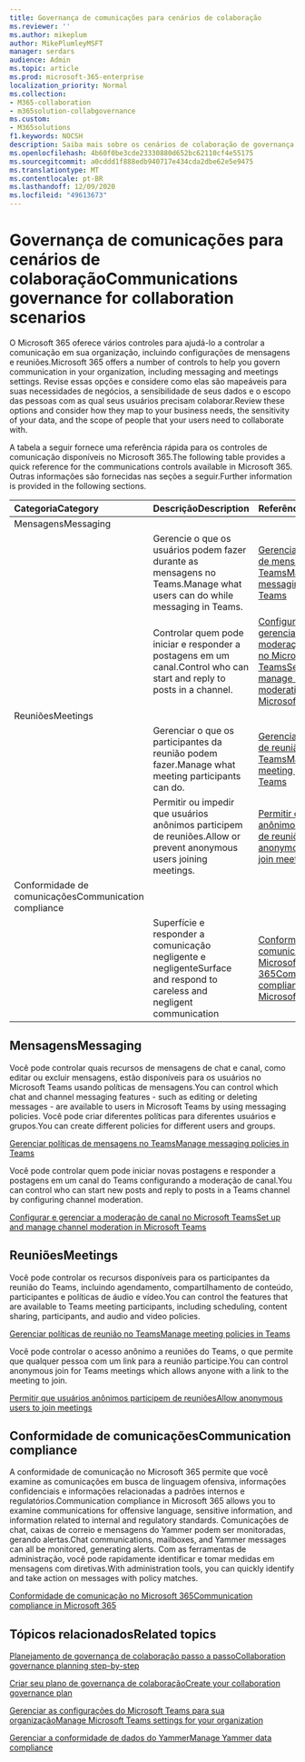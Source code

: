 ```yaml
---
title: Governança de comunicações para cenários de colaboração
ms.reviewer: ''
ms.author: mikeplum
author: MikePlumleyMSFT
manager: serdars
audience: Admin
ms.topic: article
ms.prod: microsoft-365-enterprise
localization_priority: Normal
ms.collection:
- M365-collaboration
- m365solution-collabgovernance
ms.custom:
- M365solutions
f1.keywords: NOCSH
description: Saiba mais sobre os cenários de colaboração de governança de comunicações.
ms.openlocfilehash: 4b60f0be3cde23330880d652bc62110cf4e55175
ms.sourcegitcommit: a0cddd1f888edb940717e434cda2dbe62e5e9475
ms.translationtype: MT
ms.contentlocale: pt-BR
ms.lasthandoff: 12/09/2020
ms.locfileid: "49613673"
---
```

# <a name="communications-governance-for-collaboration-scenarios"></a><span data-ttu-id="aef68-103">Governança de comunicações para cenários de colaboração</span><span class="sxs-lookup"><span data-stu-id="aef68-103">Communications governance for collaboration scenarios</span></span>

<span data-ttu-id="aef68-104">O Microsoft 365 oferece vários controles para ajudá-lo a controlar a comunicação em sua organização, incluindo configurações de mensagens e reuniões.</span><span class="sxs-lookup"><span data-stu-id="aef68-104">Microsoft 365 offers a number of controls to help you govern communication in your organization, including messaging and meetings settings.</span></span> <span data-ttu-id="aef68-105">Revise essas opções e considere como elas são mapeáveis para suas necessidades de negócios, a sensibilidade de seus dados e o escopo das pessoas com as qual seus usuários precisam colaborar.</span><span class="sxs-lookup"><span data-stu-id="aef68-105">Review these options and consider how they map to your business needs, the sensitivity of your data, and the scope of people that your users need to collaborate with.</span></span>

<span data-ttu-id="aef68-106">A tabela a seguir fornece uma referência rápida para os controles de comunicação disponíveis no Microsoft 365.</span><span class="sxs-lookup"><span data-stu-id="aef68-106">The following table provides a quick reference for the communications controls available in Microsoft 365.</span></span> <span data-ttu-id="aef68-107">Outras informações são fornecidas nas seções a seguir.</span><span class="sxs-lookup"><span data-stu-id="aef68-107">Further information is provided in the following sections.</span></span>

|<span data-ttu-id="aef68-108">Categoria</span><span class="sxs-lookup"><span data-stu-id="aef68-108">Category</span></span>|<span data-ttu-id="aef68-109">Descrição</span><span class="sxs-lookup"><span data-stu-id="aef68-109">Description</span></span>|<span data-ttu-id="aef68-110">Referência</span><span class="sxs-lookup"><span data-stu-id="aef68-110">Reference</span></span>|
|:-------|:----------|:--------|
|<span data-ttu-id="aef68-111">Mensagens</span><span class="sxs-lookup"><span data-stu-id="aef68-111">Messaging</span></span>|||
||<span data-ttu-id="aef68-112">Gerencie o que os usuários podem fazer durante as mensagens no Teams.</span><span class="sxs-lookup"><span data-stu-id="aef68-112">Manage what users can do while messaging in Teams.</span></span>|[<span data-ttu-id="aef68-113">Gerenciar políticas de mensagens no Teams</span><span class="sxs-lookup"><span data-stu-id="aef68-113">Manage messaging policies in Teams</span></span>](https://docs.microsoft.com/microsoftteams/messaging-policies-in-teams)|
||<span data-ttu-id="aef68-114">Controlar quem pode iniciar e responder a postagens em um canal.</span><span class="sxs-lookup"><span data-stu-id="aef68-114">Control who can start and reply to posts in a channel.</span></span>|[<span data-ttu-id="aef68-115">Configurar e gerenciar a moderação de canal no Microsoft Teams</span><span class="sxs-lookup"><span data-stu-id="aef68-115">Set up and manage channel moderation in Microsoft Teams</span></span>](https://docs.microsoft.com/microsoftteams/manage-channel-moderation-in-teams)|
|<span data-ttu-id="aef68-116">Reuniões</span><span class="sxs-lookup"><span data-stu-id="aef68-116">Meetings</span></span>|||
||<span data-ttu-id="aef68-117">Gerenciar o que os participantes da reunião podem fazer.</span><span class="sxs-lookup"><span data-stu-id="aef68-117">Manage what meeting participants can do.</span></span>|[<span data-ttu-id="aef68-118">Gerenciar políticas de reunião no Teams</span><span class="sxs-lookup"><span data-stu-id="aef68-118">Manage meeting policies in Teams</span></span>](https://docs.microsoft.com/microsoftteams/meeting-policies-in-teams)|
||<span data-ttu-id="aef68-119">Permitir ou impedir que usuários anônimos participem de reuniões.</span><span class="sxs-lookup"><span data-stu-id="aef68-119">Allow or prevent anonymous users joining meetings.</span></span>|[<span data-ttu-id="aef68-120">Permitir que usuários anônimos participem de reuniões</span><span class="sxs-lookup"><span data-stu-id="aef68-120">Allow anonymous users to join meetings</span></span>](https://docs.microsoft.com/microsoftteams/meeting-settings-in-teams#allow-anonymous-users-to-join-meetings)|
|<span data-ttu-id="aef68-121">Conformidade de comunicações</span><span class="sxs-lookup"><span data-stu-id="aef68-121">Communication compliance</span></span>|||
||<span data-ttu-id="aef68-122">Superfície e responder a comunicação negligente e negligente</span><span class="sxs-lookup"><span data-stu-id="aef68-122">Surface and respond to careless and negligent communication</span></span>|[<span data-ttu-id="aef68-123">Conformidade de comunicação no Microsoft 365</span><span class="sxs-lookup"><span data-stu-id="aef68-123">Communication compliance in Microsoft 365</span></span>](https://docs.microsoft.com/microsoft-365/compliance/communication-compliance)|

## <a name="messaging"></a><span data-ttu-id="aef68-124">Mensagens</span><span class="sxs-lookup"><span data-stu-id="aef68-124">Messaging</span></span>

<span data-ttu-id="aef68-125">Você pode controlar quais recursos de mensagens de chat e canal, como editar ou excluir mensagens, estão disponíveis para os usuários no Microsoft Teams usando políticas de mensagens.</span><span class="sxs-lookup"><span data-stu-id="aef68-125">You can control which chat and channel messaging features - such as editing or deleting messages - are available to users in Microsoft Teams by using messaging policies.</span></span> <span data-ttu-id="aef68-126">Você pode criar diferentes políticas para diferentes usuários e grupos.</span><span class="sxs-lookup"><span data-stu-id="aef68-126">You can create different policies for different users and groups.</span></span>

[<span data-ttu-id="aef68-127">Gerenciar políticas de mensagens no Teams</span><span class="sxs-lookup"><span data-stu-id="aef68-127">Manage messaging policies in Teams</span></span>](https://docs.microsoft.com/microsoftteams/messaging-policies-in-teams)

<span data-ttu-id="aef68-128">Você pode controlar quem pode iniciar novas postagens e responder a postagens em um canal do Teams configurando a moderação de canal.</span><span class="sxs-lookup"><span data-stu-id="aef68-128">You can control who can start new posts and reply to posts in a Teams channel by configuring channel moderation.</span></span>

[<span data-ttu-id="aef68-129">Configurar e gerenciar a moderação de canal no Microsoft Teams</span><span class="sxs-lookup"><span data-stu-id="aef68-129">Set up and manage channel moderation in Microsoft Teams</span></span>](https://docs.microsoft.com/microsoftteams/manage-channel-moderation-in-teams)

## <a name="meetings"></a><span data-ttu-id="aef68-130">Reuniões</span><span class="sxs-lookup"><span data-stu-id="aef68-130">Meetings</span></span>

<span data-ttu-id="aef68-131">Você pode controlar os recursos disponíveis para os participantes da reunião do Teams, incluindo agendamento, compartilhamento de conteúdo, participantes e políticas de áudio e vídeo.</span><span class="sxs-lookup"><span data-stu-id="aef68-131">You can control the features that are available to Teams meeting participants, including scheduling, content sharing, participants, and audio and video policies.</span></span>

[<span data-ttu-id="aef68-132">Gerenciar políticas de reunião no Teams</span><span class="sxs-lookup"><span data-stu-id="aef68-132">Manage meeting policies in Teams</span></span>](https://docs.microsoft.com/microsoftteams/meeting-policies-in-teams)

<span data-ttu-id="aef68-133">Você pode controlar o acesso anônimo a reuniões do Teams, o que permite que qualquer pessoa com um link para a reunião participe.</span><span class="sxs-lookup"><span data-stu-id="aef68-133">You can control anonymous join for Teams meetings which allows anyone with a link to the meeting to join.</span></span>

[<span data-ttu-id="aef68-134">Permitir que usuários anônimos participem de reuniões</span><span class="sxs-lookup"><span data-stu-id="aef68-134">Allow anonymous users to join meetings</span></span>](https://docs.microsoft.com/microsoftteams/meeting-settings-in-teams#allow-anonymous-users-to-join-meetings)


## <a name="communication-compliance"></a><span data-ttu-id="aef68-135">Conformidade de comunicações</span><span class="sxs-lookup"><span data-stu-id="aef68-135">Communication compliance</span></span>

<span data-ttu-id="aef68-136">A conformidade de comunicação no Microsoft 365 permite que você examine as comunicações em busca de linguagem ofensiva, informações confidenciais e informações relacionadas a padrões internos e regulatórios.</span><span class="sxs-lookup"><span data-stu-id="aef68-136">Communication compliance in Microsoft 365 allows you to examine communications for offensive language, sensitive information, and information related to internal and regulatory standards.</span></span> <span data-ttu-id="aef68-137">Comunicações de chat, caixas de correio e mensagens do Yammer podem ser monitoradas, gerando alertas.</span><span class="sxs-lookup"><span data-stu-id="aef68-137">Chat communications, mailboxes, and Yammer messages can all be monitored, generating alerts.</span></span> <span data-ttu-id="aef68-138">Com as ferramentas de administração, você pode rapidamente identificar e tomar medidas em mensagens com diretivas.</span><span class="sxs-lookup"><span data-stu-id="aef68-138">With administration tools, you can quickly identify and take action on messages with policy matches.</span></span>

[<span data-ttu-id="aef68-139">Conformidade de comunicação no Microsoft 365</span><span class="sxs-lookup"><span data-stu-id="aef68-139">Communication compliance in Microsoft 365</span></span>](https://docs.microsoft.com/microsoft-365/compliance/communication-compliance)

## <a name="related-topics"></a><span data-ttu-id="aef68-140">Tópicos relacionados</span><span class="sxs-lookup"><span data-stu-id="aef68-140">Related topics</span></span>

[<span data-ttu-id="aef68-141">Planejamento de governança de colaboração passo a passo</span><span class="sxs-lookup"><span data-stu-id="aef68-141">Collaboration governance planning step-by-step</span></span>](collaboration-governance-overview.md#collaboration-governance-planning-step-by-step)

[<span data-ttu-id="aef68-142">Criar seu plano de governança de colaboração</span><span class="sxs-lookup"><span data-stu-id="aef68-142">Create your collaboration governance plan</span></span>](collaboration-governance-first.md)

[<span data-ttu-id="aef68-143">Gerenciar as configurações do Microsoft Teams para sua organização</span><span class="sxs-lookup"><span data-stu-id="aef68-143">Manage Microsoft Teams settings for your organization</span></span>](https://docs.microsoft.com/microsoftteams/enable-features-office-365)

[<span data-ttu-id="aef68-144">Gerenciar a conformidade de dados do Yammer</span><span class="sxs-lookup"><span data-stu-id="aef68-144">Manage Yammer data compliance</span></span>](https://docs.microsoft.com/yammer/manage-security-and-compliance/manage-data-compliance)
